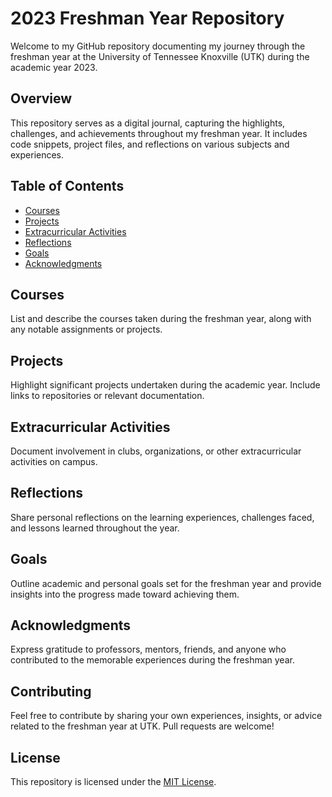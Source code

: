 # 2023 Freshman Year Repository

Welcome to my GitHub repository documenting my journey through the freshman year at the University of Tennessee Knoxville (UTK) during the academic year 2023.

## Overview

This repository serves as a digital journal, capturing the highlights, challenges, and achievements throughout my freshman year. It includes code snippets, project files, and reflections on various subjects and experiences.

## Table of Contents

- [Courses](#courses)
- [Projects](#projects)
- [Extracurricular Activities](#extracurricular-activities)
- [Reflections](#reflections)
- [Goals](#goals)
- [Acknowledgments](#acknowledgments)

## Courses

List and describe the courses taken during the freshman year, along with any notable assignments or projects.

## Projects

Highlight significant projects undertaken during the academic year. Include links to repositories or relevant documentation.

## Extracurricular Activities

Document involvement in clubs, organizations, or other extracurricular activities on campus.

## Reflections

Share personal reflections on the learning experiences, challenges faced, and lessons learned throughout the year.

## Goals

Outline academic and personal goals set for the freshman year and provide insights into the progress made toward achieving them.

## Acknowledgments

Express gratitude to professors, mentors, friends, and anyone who contributed to the memorable experiences during the freshman year.

## Contributing

Feel free to contribute by sharing your own experiences, insights, or advice related to the freshman year at UTK. Pull requests are welcome!

## License

This repository is licensed under the [MIT License](LICENSE.md).

